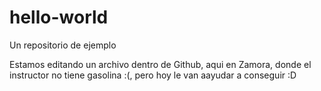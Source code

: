# hello-world
Un repositorio de ejemplo

Estamos editando un archivo dentro de Github, aqui en Zamora, donde el instructor no tiene gasolina :(, pero hoy le van aayudar a conseguir :D
